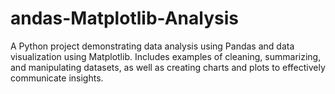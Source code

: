 # andas-Matplotlib-Analysis
A Python project demonstrating data analysis using Pandas and data visualization using Matplotlib. Includes examples of cleaning, summarizing, and manipulating datasets, as well as creating charts and plots to effectively communicate insights.
